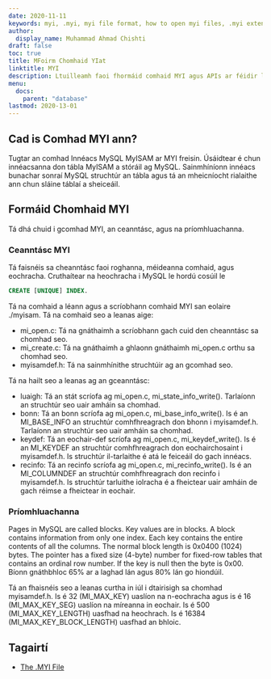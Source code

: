 ```yaml
---
date: 2020-11-11
keywords: myi, .myi, myi file format, how to open myi files, .myi extension, myi extension
author:
  display_name: Muhammad Ahmad Chishti
draft: false
toc: true
title: MFoirm Chomhaid YIat
linktitle: MYI
description: Ltuilleamh faoi fhormáid comhaid MYI agus APIs ar féidir leo comhad MYI a chruthú agus a oscailts.
menu:
  docs:
    parent: "database"
lastmod: 2020-13-01
---
```


## Cad is Comhad MYI ann? ##

Tugtar an comhad Innéacs MySQL MyISAM ar MYI freisin. Úsáidtear é chun innéacsanna don tábla MyISAM a stóráil ag MySQL. Sainmhíníonn innéacs bunachar sonraí MySQL struchtúr an tábla agus tá an mheicníocht rialaithe ann chun sláine táblaí a sheiceáil.

## Formáid Chomhaid MYI ##

Tá dhá chuid i gcomhad MYI, an ceanntásc, agus na príomhluachanna.

### Ceanntásc MYI ###

Tá faisnéis sa cheanntásc faoi roghanna, méideanna comhaid, agus eochracha. Cruthaítear na heochracha i MySQL le hordú cosúil le

```sql
CREATE [UNIQUE] INDEX.
```

Tá na comhaid a léann agus a scríobhann comhaid MYI san eolaire ./myisam. Tá na comhaid seo a leanas aige:

- mi_open.c: Tá na gnáthaimh a scríobhann gach cuid den cheanntásc sa chomhad seo.
- mi_create.c: Tá na gnáthaimh a ghlaonn gnáthaimh mi_open.c orthu sa chomhad seo.
- myisamdef.h: Tá na sainmhínithe struchtúir ag an gcomhad seo.

Tá na hailt seo a leanas ag an gceanntásc:

- luaigh: Tá an stát scríofa ag mi_open.c, mi_state_info_write(). Tarlaíonn an struchtúr seo uair amháin sa chomhad.
- bonn: Tá an bonn scríofa ag mi_open.c, mi_base_info_write(). Is é an MI_BASE_INFO an struchtúr comhfhreagrach don bhonn i myisamdef.h. Tarlaíonn an struchtúr seo uair amháin sa chomhad.
- keydef: Tá an eochair-def scríofa ag mi_open.c, mi_keydef_write(). Is é an MI_KEYDEF an struchtúr comhfhreagrach don eochairchosaint i myisamdef.h. Is struchtúr il-tarlaithe é atá le feiceáil do gach innéacs.
- recinfo: Tá an recinfo scríofa ag mi_open.c, mi_recinfo_write(). Is é an MI_COLUMNDEF an struchtúr comhfhreagrach don recinfo i myisamdef.h. Is struchtúr tarluithe iolracha é a fheictear uair amháin de gach réimse a fheictear in eochair.

### Príomhluachanna ###

Pages in MySQL are called blocks. Key values are in blocks. A block contains information from only one index. Each key contains the entire contents of all the columns. The normal block length is 0x0400 (1024) bytes. The pointer has a fixed size (4-byte) number for fixed-row tables that contains an ordinal row number. If the key is null then the byte is 0x00. Bíonn gnáthbhloc 65% ar a laghad lán agus 80% lán go hiondúil.

Tá an fhaisnéis seo a leanas curtha in iúl i dtairisigh sa chomhad myisamdef.h. Is é 32 (MI_MAX_KEY) uaslíon na n-eochracha agus is é 16 (MI_MAX_KEY_SEG) uaslíon na míreanna in eochair. Is é 500 (MI_MAX_KEY_LENGTH) uasfhad na heochrach. Is é 16384 (MI_MAX_KEY_BLOCK_LENGTH) uasfhad an bhloic.

## Tagairtí ##

- [The .MYI File](https://dev.mysql.com/doc/dev/mysql-server/latest/)

